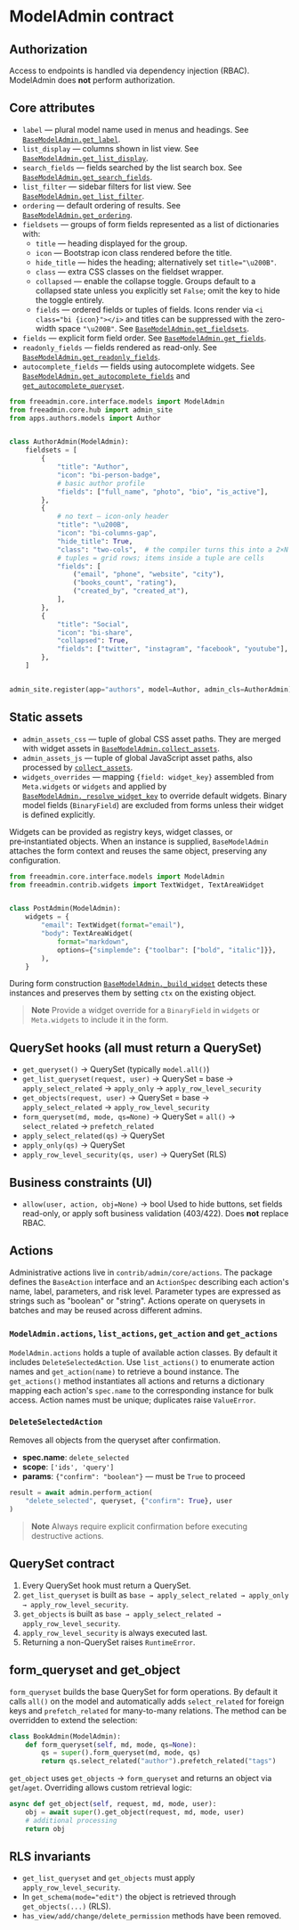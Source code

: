 # ModelAdmin contract

## Authorization
Access to endpoints is handled via dependency injection (RBAC). ModelAdmin does **not** perform authorization.

## Core attributes

- `label` — plural model name used in menus and headings. See [`BaseModelAdmin.get_label`](../../contrib/admin/core/base.py#L166-L168).
- `list_display` — columns shown in list view. See [`BaseModelAdmin.get_list_display`](../../contrib/admin/core/base.py#L174-L176).
- `search_fields` — fields searched by the list search box. See [`BaseModelAdmin.get_search_fields`](../../contrib/admin/core/base.py#L842-L863).
- `list_filter` — sidebar filters for list view. See [`BaseModelAdmin.get_list_filter`](../../contrib/admin/core/base.py#L178-L180).
- `ordering` — default ordering of results. See [`BaseModelAdmin.get_ordering`](../../contrib/admin/core/base.py#L182-L193).
- `fieldsets` — groups of form fields represented as a list of dictionaries with:
  - `title` — heading displayed for the group.
  - `icon` — Bootstrap icon class rendered before the title.
  - `hide_title` — hides the heading; alternatively set `title="\u200B"`.
  - `class` — extra CSS classes on the fieldset wrapper.
  - `collapsed` — enable the collapse toggle. Groups default to a collapsed state unless you explicitly set `False`; omit the key to hide the toggle entirely.
  - `fields` — ordered fields or tuples of fields.
  Icons render via `<i class="bi {icon}"></i>` and titles can be suppressed with the zero-width space `"\u200B"`. See [`BaseModelAdmin.get_fieldsets`](../../contrib/admin/core/base.py#L567-L586).
- `fields` — explicit form field order. See [`BaseModelAdmin.get_fields`](../../contrib/admin/core/base.py#L515-L567).
- `readonly_fields` — fields rendered as read-only. See [`BaseModelAdmin.get_readonly_fields`](../../contrib/admin/core/base.py#L195-L197).
- `autocomplete_fields` — fields using autocomplete widgets. See [`BaseModelAdmin.get_autocomplete_fields`](../../contrib/admin/core/base.py#L199-L201) and [`get_autocomplete_queryset`](../../contrib/admin/core/base.py#L461-L482).

```python
from freeadmin.core.interface.models import ModelAdmin
from freeadmin.core.hub import admin_site
from apps.authors.models import Author


class AuthorAdmin(ModelAdmin):
    fieldsets = [
        {
            "title": "Author",
            "icon": "bi-person-badge",
            # basic author profile
            "fields": ["full_name", "photo", "bio", "is_active"],
        },
        {
            # no text — icon-only header
            "title": "\u200B",
            "icon": "bi-columns-gap",
            "hide_title": True,
            "class": "two-cols",  # the compiler turns this into a 2×N grid
            # tuples = grid rows; items inside a tuple are cells
            "fields": [
                ("email", "phone", "website", "city"),
                ("books_count", "rating"),
                ("created_by", "created_at"),
            ],
        },
        {
            "title": "Social",
            "icon": "bi-share",
            "collapsed": True,
            "fields": ["twitter", "instagram", "facebook", "youtube"],
        },
    ]


admin_site.register(app="authors", model=Author, admin_cls=AuthorAdmin)

```

## Static assets

- `admin_assets_css` — tuple of global CSS asset paths. They are merged with widget assets in [`BaseModelAdmin.collect_assets`](../../contrib/admin/core/base.py#L389-L417).
- `admin_assets_js` — tuple of global JavaScript asset paths, also processed by [`collect_assets`](../../contrib/admin/core/base.py#L389-L417).
- `widgets_overrides` — mapping `{field: widget_key}` assembled from `Meta.widgets` or `widgets` and applied by [`BaseModelAdmin._resolve_widget_key`](../../contrib/admin/core/base.py#L578-L584) to override default widgets. Binary model fields (`BinaryField`) are excluded from forms unless their widget is defined explicitly.

Widgets can be provided as registry keys, widget classes, or pre‑instantiated objects. When an instance is supplied, `BaseModelAdmin` attaches the form context and reuses the same object, preserving any configuration.

```python
from freeadmin.core.interface.models import ModelAdmin
from freeadmin.contrib.widgets import TextWidget, TextAreaWidget


class PostAdmin(ModelAdmin):
    widgets = {
        "email": TextWidget(format="email"),
        "body": TextAreaWidget(
            format="markdown",
            options={"simplemde": {"toolbar": ["bold", "italic"]}},
        ),
    }
```

During form construction [`BaseModelAdmin._build_widget`](../../contrib/admin/core/base.py#L745-L749) detects these instances and preserves them by setting `ctx` on the existing object.

> **Note**
> Provide a widget override for a `BinaryField` in `widgets` or `Meta.widgets` to include it in the form.

## QuerySet hooks (all must return a QuerySet)
- `get_queryset()` -> QuerySet (typically `model.all()`)
- `get_list_queryset(request, user)` -> QuerySet
  = base -> `apply_select_related` -> `apply_only` -> `apply_row_level_security`
- `get_objects(request, user)` -> QuerySet
  = base -> `apply_select_related` -> `apply_row_level_security`
- `form_queryset(md, mode, qs=None)` -> QuerySet
  = `all()` -> `select_related` -> `prefetch_related`
- `apply_select_related(qs)` -> QuerySet
- `apply_only(qs)` -> QuerySet
- `apply_row_level_security(qs, user)` -> QuerySet (RLS)

## Business constraints (UI)
- `allow(user, action, obj=None)` -> bool
Used to hide buttons, set fields read-only, or apply soft business validation (403/422).
Does **not** replace RBAC.

## Actions
Administrative actions live in `contrib/admin/core/actions`. The package defines the
`BaseAction` interface and an `ActionSpec` describing each action's name, label,
parameters, and risk level. Parameter types are expressed as strings such as
"boolean" or "string". Actions operate on querysets in batches and may be
reused across different admins.

### `ModelAdmin.actions`, `list_actions`, `get_action` and `get_actions`
`ModelAdmin.actions` holds a tuple of available action classes. By default it
includes `DeleteSelectedAction`. Use `list_actions()` to enumerate action
names and `get_action(name)` to retrieve a bound instance. The
`get_actions()` method instantiates all actions and returns a dictionary
mapping each action's `spec.name` to the corresponding instance for bulk
access. Action names must be unique; duplicates raise ``ValueError``.

### `DeleteSelectedAction`
Removes all objects from the queryset after confirmation.

- **spec.name**: `delete_selected`
- **scope**: `['ids', 'query']`
- **params**: `{"confirm": "boolean"}` — must be `True` to proceed

```python
result = await admin.perform_action(
    "delete_selected", queryset, {"confirm": True}, user
)
```

> **Note**
> Always require explicit confirmation before executing destructive actions.

## QuerySet contract
1. Every QuerySet hook must return a QuerySet.
2. `get_list_queryset` is built as `base → apply_select_related → apply_only → apply_row_level_security`.
3. `get_objects` is built as `base → apply_select_related → apply_row_level_security`.
4. `apply_row_level_security` is always executed last.
5. Returning a non-QuerySet raises `RuntimeError`.

## form_queryset and get_object

`form_queryset` builds the base QuerySet for form operations. By default it calls `all()` on the model and automatically adds `select_related` for foreign keys and `prefetch_related` for many-to-many relations. The method can be overridden to extend the selection:

```python
class BookAdmin(ModelAdmin):
    def form_queryset(self, md, mode, qs=None):
        qs = super().form_queryset(md, mode, qs)
        return qs.select_related("author").prefetch_related("tags")
```

`get_object` uses `get_objects` → `form_queryset` and returns an object via `get`/`aget`. Overriding allows custom retrieval logic:

```python
async def get_object(self, request, md, mode, user):
    obj = await super().get_object(request, md, mode, user)
    # additional processing
    return obj
```

## RLS invariants
- `get_list_queryset` and `get_objects` must apply `apply_row_level_security`.
- In `get_schema(mode="edit")` the object is retrieved through `get_objects(...)` (RLS).
- `has_view/add/change/delete_permission` methods have been removed.

